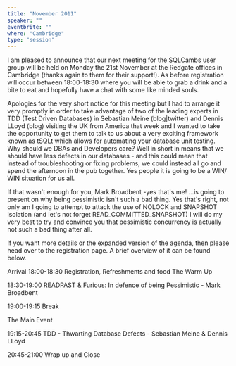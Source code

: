 ```yaml
---
title: "November 2011"
speaker: ""
eventbrite: ""
where: "Cambridge"
type: "session"
---
```


I am pleased to announce that our next meeting for the SQLCambs user group will be held on Monday the 21st November at the Redgate offices in Cambridge (thanks again to them for their support!). As before registration will occur between 18:00-18:30 where you will be able to grab a drink and a bite to eat and hopefully have a chat with some like minded souls.

Apologies for the very short notice for this meeting but I had to arrange it very promptly in order to take advantage of two of the leading experts in TDD (Test Driven Databases) in Sebastian Meine (blog|twitter) and Dennis LLoyd (blog) visiting the UK from America that week and I wanted to take the opportunity to get them to talk to us about a very exciting framework known as tSQLt which allows for automating your database unit testing. Why should we DBAs and Developers care? Well in short in means that we should have less defects in our databases - and this could mean that instead of  troubleshooting or fixing problems, we could instead all go and spend the afternoon in the pub together. Yes people it is going to be a WIN/ WIN situation for us all.

If that wasn't enough for you, Mark Broadbent -yes that's me! ...is going to present on why being pessimistic isn't such a bad thing. Yes that's right, not only am I going to attempt to attack the use of NOLOCK and SNAPSHOT isolation (and let's not forget READ_COMMITTED_SNAPSHOT) I will do my very best to try and convince you that pessimistic concurrency is actually not such a bad thing after all.

If you want more details or the expanded version of the agenda, then please head over to the registration page. A brief overview of it can be found below.

Arrival
18:00-18:30 Registration, Refreshments and food
The Warm Up

18:30-19:00 READPAST & Furious: In defence of being Pessimistic - Mark Broadbent


19:00-19:15 Break

The Main Event

19:15-20:45 TDD - Thwarting Database Defects - Sebastian Meine & Dennis LLoyd

20:45-21:00 Wrap up and Close